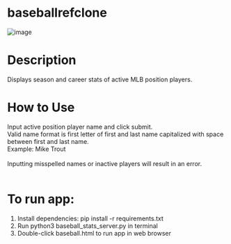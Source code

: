 # baseballrefclone
![image](https://github.com/justintran12/baseballrefclone/assets/48570497/a57da0a9-9acc-4048-8aa2-6ba2b4804f3f)

# Description 
Displays season and career stats of active MLB position players. <br />
# How to Use
Input active position player name and click submit. <br />
Valid name format is first letter of first and last name capitalized with space between first and last name. <br />
Example: Mike Trout <br />
<br />
Inputting misspelled names or inactive players will result in an error. <br />
<br />

# To run app: <br />
1. Install dependencies: pip install -r requirements.txt <br />
1. Run python3 baseball_stats_server.py in terminal <br />
2. Double-click baseball.html to run app in web browser <br />
